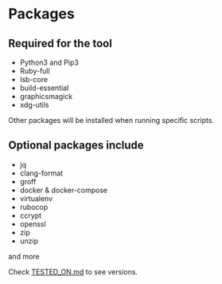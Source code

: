 # Packages

## Required for the tool

- Python3 and Pip3
- Ruby-full
- lsb-core
- build-essential
- graphicsmagick
- xdg-utils

Other packages will be installed when running specific scripts.

## Optional packages include

- jq
- clang-format
- groff
- docker & docker-compose
- virtualenv
- rubocop
- ccrypt
- openssl
- zip
- unzip

and more

Check [TESTED_ON.md](TESTED_ON.md) to see versions.
